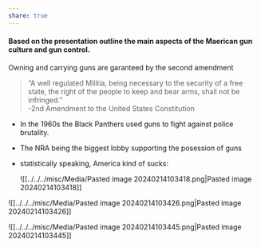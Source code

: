 ```yaml
---
share: true
---
```

#### Based on the presentation outline the main aspects of the Maerican gun culture and gun control.

Owning and carrying guns are garanteed by the second amendment  

> “A well regulated Militia, being necessary to the security of a free state, the right of the people to keep and bear arms, shall not be infringed.”  
-2nd Amendment to the United States Constitution

- In the 1960s the Black Panthers used guns to fight against police brutality. 
- The NRA being the biggest lobby supporting the posession of guns 
- statistically speaking, America kind of sucks:
  
  ![[../../../misc/Media/Pasted image 20240214103418.png|Pasted image 20240214103418]]

![[../../../misc/Media/Pasted image 20240214103426.png|Pasted image 20240214103426]]


![[../../../misc/Media/Pasted image 20240214103445.png|Pasted image 20240214103445]]